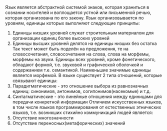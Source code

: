 Язык является абстрактной системой знаков, которая храниться в сознании носителей и воплощается устной или письменной речью, которая организована по его закону. 
Язык организовывается по уровням, единицы которых выполняют следующие принципы:
1) Единицы низших уровней служат строительным материалом для организации единиц более высоких уровней
2) Единицы высших уровней делятся на единицы низших без остатка
Так текст может быть поделён на предложения, те на словосочетания, словосочетания на слова, слова на морфемы, морфемы на звуки. Единицы всех уровней, кроме фонетического, обладают формой, т.е. звуковой и графической оболочкой и содержанием т.е. семантикой. Наименьшие значимые единицы является морфемой. 
В языке существует 2 типа отношений, которые связывают единицы:
1) Парадигматические - это отношение выбора из равнозначных единиц: синонимов, антонимов, согипонимов(насекомые) и т.д.
2) Синтагматические - это линейные отношения между единицами для передачи конкретной информации 
Отличием искусственных языков, в том числе языков программирования от естественных этнических языков, т.е. возникших стихийно коммуникаций людей является:
1) Отсутствие многозначности
2) Отсутствие переносных(метафорических) значений
